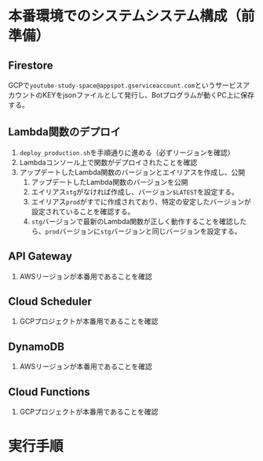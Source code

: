 # 本番環境でのシステムシステム構成（前準備）
## Firestore
GCPで`youtube-study-space@appspot.gserviceaccount.com`というサービスアカウントのKEYをjsonファイルとして発行し、Botプログラムが動くPC上に保存する。


## Lambda関数のデプロイ
1. `deploy_production.sh`を手順通りに進める（必ずリージョンを確認）
2. Lambdaコンソール上で関数がデプロイされたことを確認
3. アップデートしたLambda関数のバージョンとエイリアスを作成し、公開
   1. アップデートしたLambda関数のバージョンを公開
   2. エイリアス`stg`がなければ作成し、バージョン`$LATEST`を設定する。
   3. エイリアス`prod`がすでに作成されており、特定の安定したバージョンが設定されていることを確認する。
   4. `stg`バージョンで最新のLambda関数が正しく動作することを確認したら、`prod`バージョンに`stg`バージョンと同じバージョンを設定する。


## API Gateway
1. AWSリージョンが本番用であることを確認


## Cloud Scheduler
1. GCPプロジェクトが本番用であることを確認


## DynamoDB
1. AWSリージョンが本番用であることを確認


## Cloud Functions
1. GCPプロジェクトが本番用であることを確認



# 実行手順